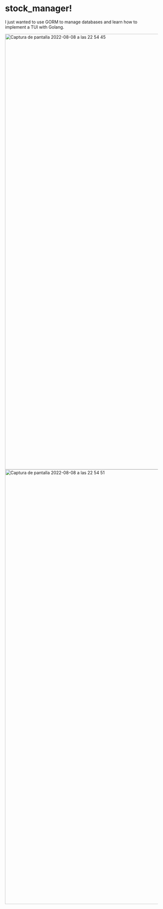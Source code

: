 # stock_manager!

I just wanted to use GORM to manage databases and learn how to implement a TUI with Golang.

<img width="1436" alt="Captura de pantalla 2022-08-08 a las 22 54 45" src="https://user-images.githubusercontent.com/3135834/183512898-ea634dff-fdb5-4eea-9e82-eb1c6349a413.png">

<img width="1433" alt="Captura de pantalla 2022-08-08 a las 22 54 51" src="https://user-images.githubusercontent.com/3135834/183512827-b0019477-ea5d-4807-ab77-fc3b2d864065.png">


